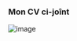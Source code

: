 ### Mon CV ci-joînt

![image](https://user-images.githubusercontent.com/80892763/205650288-cf6932f3-c9d0-46bd-b71d-20047ad503c8.png)
